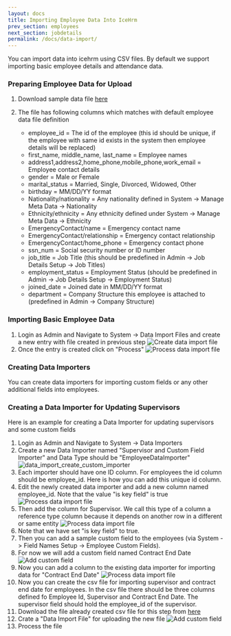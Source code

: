 ```yaml
---
layout: docs
title: Importing Employee Data Into IceHrm
prev_section: employees
next_section: jobdetails
permalink: /docs/data-import/
---
```


You can import data into icehrm using CSV files. By default we support importing basic employee details and attendance data.

### Preparing Employee Data for Upload

1. Download sample data file <a href="https://s3.amazonaws.com/icehrm/images/blog-files/employees.csv" target="_blank">here</a>
2. The file has following columns which matches with default employee data file definition

    - employee_id = The id of the employee (this id should be unique, if the employee with same id exists in the system then employee details will be replaced)
    - first_name, middle_name, last_name = Employee names
    - address1,address2,home_phone,mobile_phone,work_email = Employee contact details
    - gender = Male or Female
    - marital_status = Married, Single, Divorced, Widowed, Other
    - birthday = MM/DD/YY format
    - Nationality/nationality = Any nationality defined in System -> Manage Meta Data -> Nationality
    - Ethnicity/ethnicity = Any ethnicity defined under System -> Manage Meta Data -> Ethnicity
    - EmergencyContact/name = Emergency contact name
    - EmergencyContact/relationship = Emergency contact relationship
    - EmergencyContact/home_phone = Emergency contact phone
    - ssn_num = Social security number or ID number
    - job_title = Job Title (this should be predefined in Admin -> Job Details Setup -> Job Titles)
    - employment_status = Employment Status (should be predefined in Admin -> Job Details Setup -> Employment Status)
    - joined_date = Joined date in MM/DD/YY format
    - department = Company Structure this employee is attached to (predefined in Admin -> Company Structure)


### Importing Basic Employee Data

1. Login as Admin and Navigate to System -> Data Import Files and create a new entry with file created in previous step
![Create data import file](https://s3.amazonaws.com/icehrm/images/blog-images/create_employee_data_import.png)
2. Once the entry is created click on "Process"
![Process data import file](https://s3.amazonaws.com/icehrm/images/blog-images/process_employee_data_import.png)

### Creating Data Importers

You can create data importers for importing custom fields or any other additional fields into employees.

### Creating a Data Importer for Updating Supervisors

Here is an example for creating a Data Importer for updating supervisors and some custom fields

1. Login as Admin and Navigate to System -> Data Importers
2. Create a new Data Importer named "Supervisor and Custom Field Importer" and Data Type should be "EmployeeDataImporter"
![data_import_create_custom_importer](https://s3.amazonaws.com/icehrm/images/blog-images/data_import_create_custom_importer.png)
3. Each importer should have one ID column. For employees the id column should be employee_id. Here is how you can add this unique id column.
4. Edit the newly created data importer and add a new column named employee_id. Note that the value "is key field" is true
![Process data import file](https://s3.amazonaws.com/icehrm/images/blog-images/data_import_add_employee_id.png)
5. Then add the column for Supervisor. We call this type of a column a reference type column because it depends on another row in a different or same entity
![Process data import file](https://s3.amazonaws.com/icehrm/images/blog-images/data_import_supervisor_column.png)
6. Note that we have set "is key field" to true.
7. Then you can add a sample custom field to the employees (via System -> Field Names Setup -> Employee Custom Fields).
8. For now we will add a custom field named Contract End Date
![Add custom field](https://s3.amazonaws.com/icehrm/images/blog-images/data_import_add_custom_field.png)
9. Now you can add a column to the existing data importer for importing data for "Contract End Date"
![Process data import file](https://s3.amazonaws.com/icehrm/images/blog-images/data_import_add_contract_end_date.png)
10. Now you can create the csv file for importing supervisor and contract end date for employees. In the csv file there should be 
three columns defined fo Employee Id, Supervisor and Contract End Date. The supervisor field should hold the employee_id of the
supervisor.
11. Download the file already created csv file for this step from <a href="https://s3.amazonaws.com/icehrm/images/blog-files/employee_supervisors.csv" target="_blank">here</a>
12. Crate a "Data Import File" for uploading the new file
![Add custom field](https://s3.amazonaws.com/icehrm/images/blog-images/data_import_employee_supervisors_file.png)
13. Process the file






